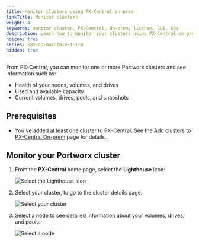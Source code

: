 ```yaml
---
title: Monitor clusters using PX-Central on-prem
linkTitle: Monitor clusters
weight: 4
keywords: monitor cluster, PX-Central, On-prem, license, GUI, k8s
description: Learn how to monitor your clusters using PX-Central on-prem.
noicon: true
series: k8s-op-maintain-1-1-0
hidden: true
---
```


From PX-Central, you can monitor one or more Portworx clusters and see information such as:

* Health of your nodes, volumes, and drives
* Used and available capacity
* Current volumes, drives, pools, and snapshots

<!--
Using the monitoring page, you can ..

(who uses, why use, etc.)
-->

## Prerequisites

* You've added at least one cluster to PX-Central. See the [Add clusters to PX-Central On-prem](/portworx-install-with-kubernetes/operate-and-maintain-on-kubernetes/pxcentral-onprem/add-clusters/) page for details.

## Monitor your Portworx cluster

1. From the **PX-Central** home page, select the **Lighthouse** icon:

    ![Select the Lighthouse icon](/img/select-the-lighthouse-icon.png)

2. Select your cluster, to go to the cluster details page:

    ![Select your cluster](/img/select-your-cluster.png)


3. Select a node to see detailed information about your volumes, drives, and pools:

    ![Select a node](/img/select-a-node.png)
